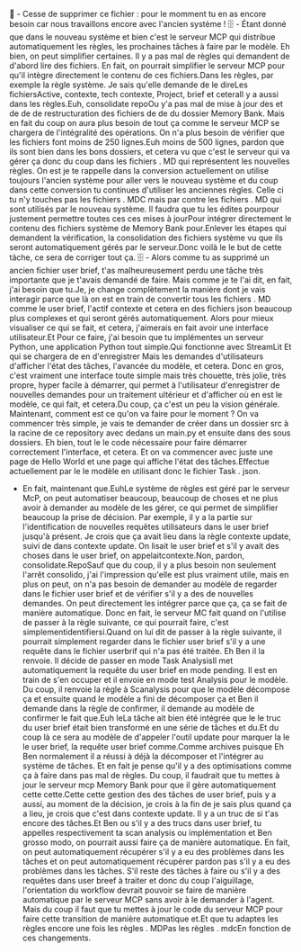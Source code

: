 📌 - Cesse de supprimer ce fichier : pour le momment tu en as encore besoin car nous travaillons encore avec l'ancien système !
🗄️ - Étant donné que dans le nouveau système et bien c'est le serveur MCP qui distribue automatiquement les règles, les prochaines tâches à faire par le modèle. Eh bien, on peut simplifier certaines. Il y a pas mal de règles qui demandent de d'abord lire des fichiers. En fait, on pourrait simplifier le serveur MCP pour qu'il intègre directement le contenu de ces fichiers.Dans les règles, par exemple la règle système. Je sais qu'elle demande de le direLes fichiersActive, contexte, tech contexte, Project, brief et ceteraIl y a aussi dans les règles.Euh, consolidate repoOu y'a pas mal de mise à jour des et de de de restructuration des fichiers de de du dossier Memory Bank. Mais en fait du coup on aura plus besoin de tout ça comme le serveur MCP se chargera de l'intégralité des opérations. On n'a plus besoin de vérifier que les fichiers font moins de 250 lignes.Euh moins de 500 lignes, pardon que ils sont bien dans les bons dossiers, et cetera vu que c'est le serveur qui va gérer ça donc du coup dans les fichiers . MD qui représentent les nouvelles règles. On est je te rappelle dans la conversion actuellement on utilise toujours l'ancien système pour aller vers le nouveau système et du coup dans cette conversion tu continues d'utiliser les anciennes règles. Celle ci tu n'y touches pas les fichiers . MDC mais par contre les fichiers . MD qui sont utilisés par le nouveau système. Il faudra que tu les édites pourpour justement permettre toutes ces ces mises à jourPour intégrer directement le contenu des fichiers système de Memory Bank pour.Enlever les étapes qui demandent la vérification, la consolidation des fichiers système vu que ils seront automatiquement gérés par le serveur.Donc voilà le le but de cette tâche, ce sera de corriger tout ça.
🗄️ - Alors comme tu as supprimé un ancien fichier user brief, t'as malheureusement perdu une tâche très importante que je t'avais demandé de faire. Mais comme je te l'ai dit, en fait, j'ai besoin que tu.Je, je change complètement la manière dont je vais interagir parce que là on est en train de convertir tous les fichiers . MD comme le user brief, l'actif contexte et cetera en des fichiers json beaucoup plus complexes et qui seront gérés automatiquement. Alors pour mieux visualiser ce qui se fait, et cetera, j'aimerais en fait avoir une interface utilisateur.Et Pour ce faire, j'ai besoin que tu implémentes un serveur Python, une application Python tout simple.Qui fonctionne avec StreamLit Et qui se chargera de en d'enregistrer Mais les demandes d'utilisateurs d'afficher l'état des tâches, l'avancée du modèle, et cetera. Donc en gros, c'est vraiment une interface toute simple mais très chouette, très jolie, très propre, hyper facile à démarrer, qui permet à l'utilisateur d'enregistrer de nouvelles demandes pour un traitement ultérieur et d'afficher où en est le modèle, ce qui fait, et cetera.Du coup, ça c'est un peu la vision générale. Maintenant, comment est ce qu'on va faire pour le moment ? On va commencer très simple, je vais te demander de créer dans un dossier src à la racine de ce repository avec dedans un main.py et ensuite dans des sous dossiers. Eh bien, tout le le code nécessaire pour faire démarrer correctement l'interface, et cetera. Et on va commencer avec juste une page de Hello World et une page qui affiche l'état des tâches.Effectue actuellement par le le modèle en utilisant donc le fichier Task . json.
- En fait, maintenant que.EuhLe système de règles est géré par le serveur McP, on peut automatiser beaucoup, beaucoup de choses et ne plus avoir à demander au modèle de les gérer, ce qui permet de simplifier beaucoup la prise de décision. Par exemple, il y a la partie sur l'identification de nouvelles requêtes utilisateurs dans le user brief jusqu'à présent. Je crois que ça avait lieu dans la règle contexte update, suivi de dans contexte update. On lisait le user brief et s'il y avait des choses dans le user brief, on appelaitcontexte.Non, pardon, consolidate.RepoSauf que du coup, il y a plus besoin non seulement l'arrêt consolido, j'ai l'impression qu'elle est plus vraiment utile, mais en plus on peut, on n'a pas besoin de demander au modèle de regarder dans le fichier user brief et de vérifier s'il y a des de nouvelles demandes. On peut directement les intégrer parce que ça, ça se fait de manière automatique. Donc en fait, le serveur MC fait quand on l'utilise de passer à la règle suivante, ce qui pourrait faire, c'est simplementidentifiersi.Quand on lui dit de passer à la règle suivante, il pourrait simplement regarder dans le fichier user brief s'il y a une requête dans le fichier userbrif qui n'a pas été traitée. Eh Ben il la renvoie. Il décide de passer en mode Task AnalysisIl met automatiquement la requête du user brief en mode pending. Il est en train de s'en occuper et il envoie en mode test Analysis pour le modèle. Du coup, il renvoie la règle à Scanalysis pour que le modèle décompose ça et ensuite quand le modèle a fini de décomposer ça et Ben il demande dans la règle de confirmer, il demande au modèle de confirmer le fait que.Euh leLa tâche ait bien été intégrée que le le truc du user brief était bien transformé en une série de tâches et du.Et du coup là ce sera au modèle de d'appeler l'outil update pour marquer la le le user brief, la requête user brief comme.Comme archives puisque Eh Ben normalement il a réussi à déjà la décomposer et l'intégrer au système de tâches. Et en fait je pense qu'il y a des optimisations comme ça à faire dans pas mal de règles. Du coup, il faudrait que tu mettes à jour le serveur mcp Memory Bank pour que il gère automatiquement cette cette.Cette cette gestion des des tâches de user brief, puis y a aussi, au moment de la décision, je crois à la fin de je sais plus quand ça a lieu, je crois que c'est dans contexte update. Il y a un truc de si t'as encore des tâches.Et Ben ou s'il y a des trucs dans user brief, tu appelles respectivement ta scan analysis ou implémentation et Ben grosso modo, on pourrait aussi faire ça de manière automatique. En fait, on peut automatiquement récupérer s'il y a eu des problèmes dans les tâches et on peut automatiquement récupérer pardon pas s'il y a eu des problèmes dans les tâches. S'il reste des tâches à faire ou s'il y a des requêtes dans user breef à traiter et donc du coup l'aiguillage, l'orientation du workflow devrait pouvoir se faire de manière automatique par le serveur MCP sans avoir à le demander à l'agent. Mais du coup il faut que tu mettes à jour le code du serveur MCP pour faire cette transition de manière automatique et.Et que tu adaptes les règles encore une fois les règles . MDPas les règles . mdcEn fonction de ces changements.